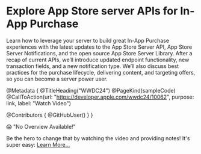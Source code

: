# Explore App Store server APIs for In-App Purchase

Learn how to leverage your server to build great In-App Purchase experiences with the latest updates to the App Store Server API, App Store Server Notifications, and the open source App Store Server Library. After a recap of current APIs, we’ll introduce updated endpoint functionality, new transaction fields, and a new notification type. We’ll also discuss best practices for the purchase lifecycle, delivering content, and targeting offers, so you can become a server power user.

@Metadata {
   @TitleHeading("WWDC24")
   @PageKind(sampleCode)
   @CallToAction(url: "https://developer.apple.com/wwdc24/10062", purpose: link, label: "Watch Video")

   @Contributors {
      @GitHubUser(<replace this with your GitHub handle>)
   }
}

😱 "No Overview Available!"

Be the hero to change that by watching the video and providing notes! It's super easy:
 [Learn More…](https://wwdcnotes.github.io/WWDCNotes/documentation/wwdcnotes/contributing)
